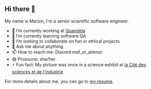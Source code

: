 ## Hi there 👋

My name is Marion, I'm a senior scientific software engineer.

- 🔭 I’m currently working at [Quandela](https://github.com/Quandela)
- 🌱 I’m currently learning software QA
- 👯 I’m looking to collaborate on fun or ethical projects
- 💬 Ask me about anything
- 📫 How to reach me: Discord maf_or_aimnor
- 😄 Pronouns: she/her
- ⚡ Fun fact: My picture was once in a science exhibit at [la Cité des sciences et de l'industrie](https://www.cite-sciences.fr/)

For more details about me, you can go to [my resume](custom_resume.md).